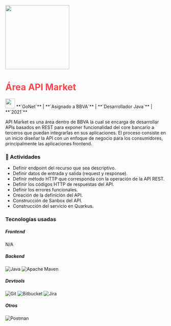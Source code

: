 <img src="../assets/images/projects/api_mkt_project.png" width="200" height="200">

# <font color="#FF474C">**Área API Market**</font>

<img src="../assets/images/company-logos/gonet.png" width="30" height="30">
**`GoNet`** |
**`Asignado a BBVA`** |
**`Desarrollador Java`** |
**`2021`**

API Market es una área dentro de BBVA la cual se encarga de desarrollar APIs basados en REST para exponer funcionalidad del core bancario a terceros que puedan integrarlas en sus aplicaciones. El proceso consiste en un inicio diseñar la API con un enfoque de negocio para los consumidores, principalmente las aplicaciones frontend.


### 📝 Actividades

- Definir endpoint del recurso que sea descriptivo.
- Definir datos de entrada y salida (request y response).
- Definir método HTTP que corresponda con la operación de la API REST.
- Definir los códigos HTTP de respuestas del API.
- Definir los errores funcionales.
- Creación de la definición del API.
- Construcción de Sanbox del API.
- Construcción del servicio en Quarkus.

### Tecnologías usadas

##### **Frontend**
N/A


##### **Backend**
![Java](https://img.shields.io/badge/java-%23ED8B00.svg?style=for-the-badge&logo=openjdk&logoColor=white)
![Apache Maven](https://img.shields.io/badge/Apache%20Maven-C71A36?style=for-the-badge&logo=Apache%20Maven&logoColor=white)

##### **Devtools**
![Git](https://img.shields.io/badge/git-%23F05033.svg?style=for-the-badge&logo=git&logoColor=white)
![Bitbucket](https://img.shields.io/badge/bitbucket-%230047B3.svg?style=for-the-badge&logo=bitbucket&logoColor=white)
![Jira](https://img.shields.io/badge/jira-%230A0FFF.svg?style=for-the-badge&logo=jira&logoColor=white)

##### **Otros**
![Postman](https://img.shields.io/badge/Postman-FF6C37?style=for-the-badge&logo=postman&logoColor=white)
